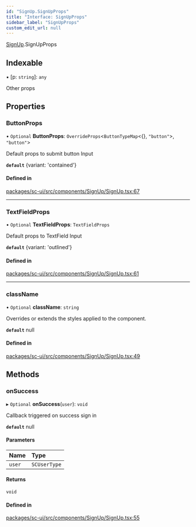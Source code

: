 ```yaml
---
id: "SignUp.SignUpProps"
title: "Interface: SignUpProps"
sidebar_label: "SignUpProps"
custom_edit_url: null
---
```


[SignUp](../modules/SignUp).SignUpProps

## Indexable

▪ [p: `string`]: `any`

Other props

## Properties

### ButtonProps

• `Optional` **ButtonProps**: `OverrideProps`<`ButtonTypeMap`<{}, ``"button"``\>, ``"button"``\>

Default props to submit button Input

**`default`** {variant: 'contained'}

#### Defined in

[packages/sc-ui/src/components/SignUp/SignUp.tsx:67](https://github.com/selfcommunity/community-ui/blob/3d68cce/packages/sc-ui/src/components/SignUp/SignUp.tsx#L67)

___

### TextFieldProps

• `Optional` **TextFieldProps**: `TextFieldProps`

Default props to TextField Input

**`default`** {variant: 'outlined'}

#### Defined in

[packages/sc-ui/src/components/SignUp/SignUp.tsx:61](https://github.com/selfcommunity/community-ui/blob/3d68cce/packages/sc-ui/src/components/SignUp/SignUp.tsx#L61)

___

### className

• `Optional` **className**: `string`

Overrides or extends the styles applied to the component.

**`default`** null

#### Defined in

[packages/sc-ui/src/components/SignUp/SignUp.tsx:49](https://github.com/selfcommunity/community-ui/blob/3d68cce/packages/sc-ui/src/components/SignUp/SignUp.tsx#L49)

## Methods

### onSuccess

▸ `Optional` **onSuccess**(`user`): `void`

Callback triggered on success sign in

**`default`** null

#### Parameters

| Name | Type |
| :------ | :------ |
| `user` | `SCUserType` |

#### Returns

`void`

#### Defined in

[packages/sc-ui/src/components/SignUp/SignUp.tsx:55](https://github.com/selfcommunity/community-ui/blob/3d68cce/packages/sc-ui/src/components/SignUp/SignUp.tsx#L55)
